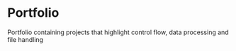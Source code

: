 # Portfolio
Portfolio containing projects that highlight control flow, data processing and file handling
